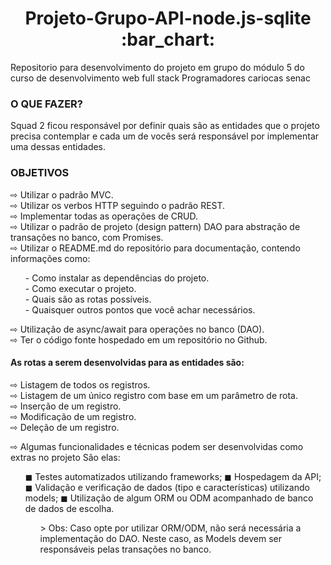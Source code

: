 <h1 align="center"> Projeto-Grupo-API-node.js-sqlite :bar_chart:</h1> 
Repositorio para desenvolvimento do projeto em grupo do módulo 5 do curso de desenvolvimento web full stack Programadores cariocas senac

### O QUE FAZER?
Squad 2 ficou responsável por
definir quais são as entidades que o projeto precisa
contemplar e cada um de vocês será responsável por
implementar uma dessas entidades.

### OBJETIVOS
⇨ Utilizar o padrão MVC.<BR>
⇨ Utilizar os verbos HTTP seguindo o padrão REST.<BR>
⇨ Implementar todas as operações de CRUD.<BR>
⇨ Utilizar o padrão de projeto (design pattern) DAO para abstração de transações no banco, com Promises.<BR>
⇨ Utilizar o README.md do repositório para documentação, contendo informações como:<BR>
 <ul>
 - Como instalar as dependências do projeto.<BR>
 - Como executar o projeto.<BR>
 - Quais são as rotas possíveis.<BR>
 - Quaisquer outros pontos que você achar necessários.<BR> 
 </ul>
⇨ Utilização de async/await para operações no banco (DAO).<BR>
⇨ Ter o código fonte hospedado em um repositório no Github.<BR>

#### As rotas a serem desenvolvidas para as entidades são:

⇨ Listagem de todos os registros.<BR>
⇨ Listagem de um único registro com base em um parâmetro de rota.<BR>
⇨ Inserção de um registro.<BR>
⇨ Modificação de um registro.<BR>
⇨ Deleção de um registro.<BR>

⇨ Algumas funcionalidades e técnicas podem ser desenvolvidas como extras
no projeto São elas:
<ul>
◼ Testes automatizados utilizando frameworks;
◼ Hospedagem da API;
◼ Validação e verificação de dados (tipo e características) utilizando models;
◼ Utilização de algum ORM ou ODM acompanhado de banco de dados de
escolha.
<ul/>
> Obs: Caso opte por utilizar ORM/ODM, não será necessária a implementação do DAO.
Neste caso, as Models devem ser responsáveis pelas transações no banco.
